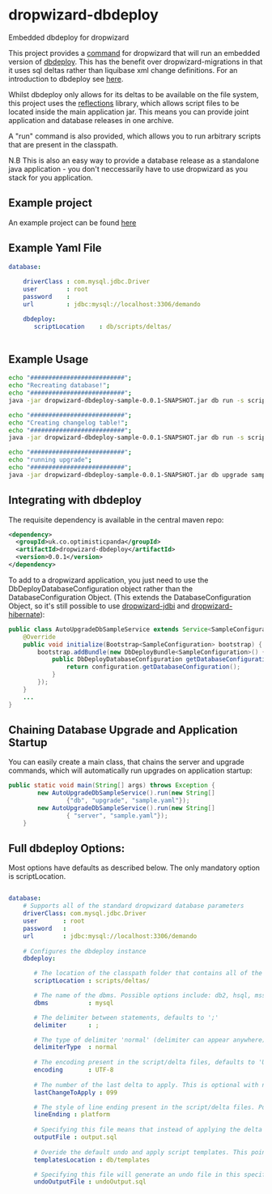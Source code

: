 dropwizard-dbdeploy
===================

Embedded dbdeploy for dropwizard

This project provides a [command](http://dropwizard.codahale.com/manual/core/#man-core-commands) for dropwizard that will run an embedded version of [dbdeploy](https://github.com/tackley/dbdeploy). This has the benefit over dropwizard-migrations in that it uses sql deltas rather than liquibase xml change definitions. For an introduction to dbdeploy see [here](http://code.google.com/p/dbdeploy/wiki/GettingStarted).

Whilst dbdeploy only allows for its deltas to be available on the file system, this project uses the [reflections](http://code.google.com/p/reflections/) library, which allows script files to be located inside the main application jar. This means you can provide joint application and database releases in one archive. 

A "run" command is also provided, which allows you to run arbitrary scripts that are present in the classpath.

N.B This is also an easy way to provide a database release as a standalone java application - you don't neccessarily have to use dropwizard as you stack for you application.


## Example project

An example project can be found [here](https://github.com/plasma147/dropwizard-dbdeploy/blob/master/dropwizard-dbdeploy-sample.zip?raw=true)


## Example Yaml File

```yaml
database:  
    
    driverClass : com.mysql.jdbc.Driver
    user        : root
    password    : 
    url         : jdbc:mysql://localhost:3306/demando

    dbdeploy:
       scriptLocation    : db/scripts/deltas/
 
```


## Example Usage

```sh
echo "##########################";
echo "Recreating database!";
echo "##########################";
java -jar dropwizard-dbdeploy-sample-0.0.1-SNAPSHOT.jar db run -s scripts/drop.sql sample.create.yaml

echo "##########################";
echo "Creating changelog table!";
echo "##########################";
java -jar dropwizard-dbdeploy-sample-0.0.1-SNAPSHOT.jar db run -s scripts/createSchemaVersionTable.mysql.sql sample.yaml

echo "##########################";
echo "running upgrade";
echo "##########################";
java -jar dropwizard-dbdeploy-sample-0.0.1-SNAPSHOT.jar db upgrade sample.yaml
```


## Integrating with dbdeploy

The requisite dependency is available in the central maven repo:

```xml
<dependency>
  <groupId>uk.co.optimisticpanda</groupId>
  <artifactId>dropwizard-dbdeploy</artifactId>
  <version>0.0.1</version>
</dependency>
```

To add to a dropwizard application, you just need to use the DbDeployDatabaseConfiguration object rather than the DatabaseConfiguration Object. (This extends the DatabaseConfiguration Object, so it's still possible to use [dropwizard-jdbi](http://dropwizard.codahale.com/manual/jdbi/) and [dropwizard-hibernate](http://dropwizard.codahale.com/manual/hibernate/)): 

```java
public class AutoUpgradeDbSampleService extends Service<SampleConfiguration> {
    @Override
    public void initialize(Bootstrap<SampleConfiguration> bootstrap) {
        bootstrap.addBundle(new DbDeployBundle<SampleConfiguration>() {
            public DbDeployDatabaseConfiguration getDatabaseConfiguration(SampleConfiguration configuration) {
                return configuration.getDatabaseConfiguration();
            }
        });
    }
    ...
}
```


## Chaining Database Upgrade and Application Startup

You can easily create a main class, that chains the server and upgrade commands, which will automatically run upgrades on application startup: 

```java
public static void main(String[] args) throws Exception {
        new AutoUpgradeDbSampleService().run(new String[]
                {"db", "upgrade", "sample.yaml"});
        new AutoUpgradeDbSampleService().run(new String[]
                { "server", "sample.yaml"});
    }
```


## Full dbdeploy Options:

Most options have defaults as described below. The only mandatory option is scriptLocation. 

```yaml

database:
    # Supports all of the standard dropwizard database parameters
    driverClass: com.mysql.jdbc.Driver
    user       : root
    password   : 
    url        : jdbc:mysql://localhost:3306/demando
         
    # Configures the dbdeploy instance
    dbdeploy:

       # The location of the classpath folder that contains all of the deltas 
       scriptLocation : scripts/deltas/

       # The name of the dbms. Possible options include: db2, hsql, mssql, mysql, ora, syb-ase 
       dbms           : mysql

       # The delimiter between statements, defaults to ';' 
       delimiter      : ;

       # The type of delimiter 'normal' (delimiter can appear anywhere) or 'row' (must be on a row on its own), defaults to 'normal' 
       delimiterType  : normal
       
       # The encoding present in the script/delta files, defaults to 'UTF-8' 
       encoding       : UTF-8
   
       # The number of the last delta to apply. This is optional with no default
       lastChangeToApply : 099

       # The style of line ending present in the script/delta files. Possible options include : platform, cr, crlf, lf. Defaults to platform line seperator.
       lineEnding : platform
 
       # Specifying this file means that instead of applying the delta to the database, it generates one script with all of the applicable deltas.
       outputFile : output.sql
   
       # Overide the default undo and apply script templates. This points to somewhere on the classpath. This is optional and defaults to the standard templates located inside dbdeploy. 
       templatesLocation : db/templates

       # Specifying this file will generate an undo file in this specific location. This is optional
       undoOutputFile : undoOutput.sql
    
```
